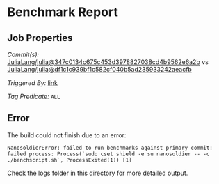 # Benchmark Report

## Job Properties

*Commit(s):* [JuliaLang/julia@347c0134c675c453d3978827038cd4b9562e6a2b](https://github.com/JuliaLang/julia/commit/347c0134c675c453d3978827038cd4b9562e6a2b) vs [JuliaLang/julia@df1c1c939bf1c582cf040b5ad235933242aeacfb](https://github.com/JuliaLang/julia/commit/df1c1c939bf1c582cf040b5ad235933242aeacfb)

*Triggered By:* [link](https://github.com/JuliaLang/julia/pull/27030#issuecomment-402129010)

*Tag Predicate:* `ALL`

## Error

The build could not finish due to an error:

```
NanosoldierError: failed to run benchmarks against primary commit: failed process: Process(`sudo cset shield -e su nanosoldier -- -c ./benchscript.sh`, ProcessExited(1)) [1]
```

Check the logs folder in this directory for more detailed output.

